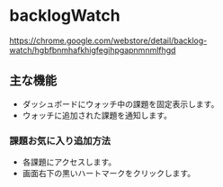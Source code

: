# backlogWatch
https://chrome.google.com/webstore/detail/backlog-watch/hgbfbnmhafkhigfegihpgapnmnmlfhgd

## 主な機能
- ダッシュボードにウォッチ中の課題を固定表示します。
- ウォッチに追加された課題を通知します。

### 課題お気に入り追加方法
- 各課題にアクセスします。
- 画面右下の黒いハートマークをクリックします。
